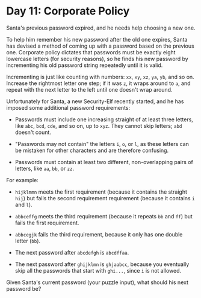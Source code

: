 # Day 11: Corporate Policy

Santa's previous password expired, and he needs help choosing a new one.

To help him remember his new password after the old one expires, Santa has
devised a method of coming up with a password based on the previous one.
Corporate policy dictates that passwords must be exactly eight lowercase letters
(for security reasons), so he finds his new password by incrementing his old
password string repeatedly until it is valid.

Incrementing is just like counting with numbers: `xx`, `xy`, `xz`, `ya`, `yb`,
and so on. Increase the rightmost letter one step; if it was `z`, it wraps
around to `a`, and repeat with the next letter to the left until one doesn't
wrap around.

Unfortunately for Santa, a new Security-Elf recently started, and he has imposed
some additional password requirements:

- Passwords must include one increasing straight of at least three letters, like
  `abc`, `bcd`, `cde`, and so on, up to `xyz`. They cannot skip letters; `abd`
  doesn't count.

- "Passwords may not contain" the letters `i`, `o`, or `l`, as these letters can
  be mistaken for other characters and are therefore confusing.

- Passwords must contain at least two different, non-overlapping pairs of
  letters, like `aa`, `bb`, or `zz`.

For example:

- `hijklmmn` meets the first requirement (because it contains the straight
  `hij`) but fails the second requirement requirement (because it contains `i`
  and `l`).

- `abbceffg` meets the third requirement (because it repeats `bb` and `ff`) but
  fails the first requirement.

- `abbcegjk` fails the third requirement, because it only has one double letter
  (`bb`).

- The next password after `abcdefgh` is `abcdffaa`.

- The next password after `ghijklmn` is `ghjaabcc`, because you eventually skip
  all the passwords that start with `ghi...`, since `i` is not allowed.

Given Santa's current password (your puzzle input), what should his next
password be?

